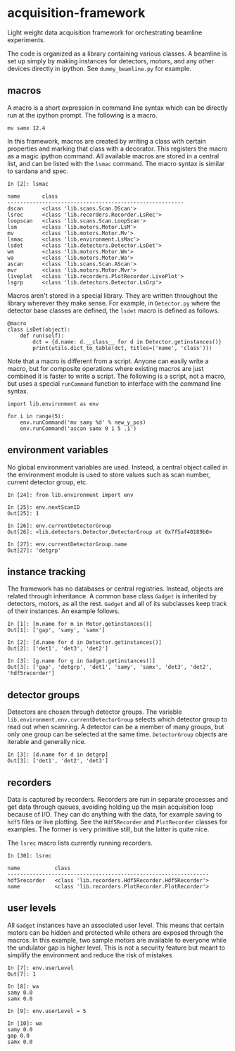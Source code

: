 # acquisition-framework
Light weight data acquisition framework for orchestrating beamline experiments.

The code is organized as a library containing various classes. A beamline is set up simply by making instances for detectors, motors, and any other devices directly in ipython. See `dummy_beamline.py` for example.

## macros
A macro is a short expression in command line syntax which can be directly run at the ipython prompt. The following is a macro.
```
mv samx 12.4
```

In this framework, macros are created by writing a class with certain properties and marking that class with a decorator. This registers the macro as a magic ipython command. All available macros are stored in a central list, and can be listed with the `lsmac` command. The macro syntax is similar to sardana and spec.
```
In [2]: lsmac

name       class                                        
--------------------------------------------------------
dscan      <class 'lib.scans.Scan.DScan'>               
lsrec      <class 'lib.recorders.Recorder.LsRec'>       
loopscan   <class 'lib.scans.Scan.LoopScan'>            
lsm        <class 'lib.motors.Motor.LsM'>               
mv         <class 'lib.motors.Motor.Mv'>                
lsmac      <class 'lib.environment.LsMac'>              
lsdet      <class 'lib.detectors.Detector.LsDet'>       
wm         <class 'lib.motors.Motor.Wm'>                
wa         <class 'lib.motors.Motor.Wa'>                
ascan      <class 'lib.scans.Scan.AScan'>               
mvr        <class 'lib.motors.Motor.Mvr'>               
liveplot   <class 'lib.recorders.PlotRecorder.LivePlot'>
lsgrp      <class 'lib.detectors.Detector.LsGrp'>       

```
Macros aren't stored in a special library. They are written throughout the library wherever they make sense. For example, in `Detector.py` where the detector base classes are defined, the `lsdet` macro is defined as follows.
```
@macro
class LsDet(object):
    def run(self):
        dct = {d.name: d.__class__ for d in Detector.getinstances()}
        print(utils.dict_to_table(dct, titles=('name', 'class')))
```

Note that a macro is different from a script. Anyone can easily write a macro, but for composite operations where existing macros are just combined it is faster to write a script. The following is a script, not a macro, but uses a special `runCommand` function to interface with the command line syntax.
```
import lib.environment as env

for i in range(5):
    env.runCommand('mv samy %d' % new_y_pos)
    env.runCommand('ascan samx 0 1 5 .1')

```

## environment variables
No global environment variables are used. Instead, a central object called in the environment module is used to store values such as scan number, current detector group, etc.
```
In [24]: from lib.environment import env

In [25]: env.nextScanID
Out[25]: 1

In [26]: env.currentDetectorGroup
Out[26]: <lib.detectors.Detector.DetectorGroup at 0x7f5af40189b0>

In [27]: env.currentDetectorGroup.name
Out[27]: 'detgrp'
```

## instance tracking
The framework has no databases or central registries. Instead, objects are related through inheritance. A common base class `Gadget`
 is inherited by detectors, motors, as all the rest. `Gadget` and all of its subclasses keep track of their instances. An example follows.
```
In [1]: [m.name for m in Motor.getinstances()]
Out[1]: ['gap', 'samy', 'samx']

In [2]: [d.name for d in Detector.getinstances()]
Out[2]: ['det1', 'det3', 'det2']

In [3]: [g.name for g in Gadget.getinstances()]
Out[3]: ['gap', 'detgrp', 'det1', 'samy', 'samx', 'det3', 'det2', 'hdf5recorder']
```
 
## detector groups
Detectors are chosen through detector groups. The variable `lib.environment.env.currentDetectorGroup` selects which detector group to read out when scanning. A detector can be a member of many groups, but only one group can be selected at the same time. `DetectorGroup` objects are iterable and generally nice.
```
In [3]: [d.name for d in detgrp]
Out[3]: ['det1', 'det2', 'det3']
```

## recorders
Data is captured by recorders. Recorders are run in separate processes and get data through queues, avoiding holding up the main acquisition loop because of I/O. They can do anything with the data, for example saving to `hdf5` files or live plotting. See the `Hdf5Recorder` and `PlotRecorder` classes for examples. The former is very primitive still, but the latter is quite nice.

The `lsrec` macro lists currently running recorders.
```
In [30]: lsrec

name           class                                            
----------------------------------------------------------------
hdf5recorder   <class 'lib.recorders.Hdf5Recorder.Hdf5Recorder'>
name           <class 'lib.recorders.PlotRecorder.PlotRecorder'>
```

## user levels
All `Gadget` instances have an associated user level. This means that certain motors can be hidden and protected while others are exposed through the macros. In this example, two sample motors are available to everyone while the undulator gap is higher level. This is not a security feature but meant to simplify the environment and reduce the risk of mistakes
```
In [7]: env.userLevel
Out[7]: 1

In [8]: wa
samy 0.0
samx 0.0

In [9]: env.userLevel = 5

In [10]: wa
samy 0.0
gap 0.0
samx 0.0
```
